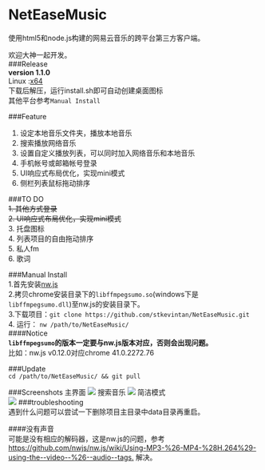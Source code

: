 # NetEaseMusic  

使用html5和node.js构建的网易云音乐的跨平台第三方客户端。    

欢迎大神一起开发。  
###Release  
__version 1.1.0__  
Linux :[x64](http://7xiyak.com1.z0.glb.clouddn.com/nwMusicBox_linux64.zip)   
下载后解压，运行install.sh即可自动创建桌面图标    
其他平台参考`Manual Install`  

###Feature  
1. 设定本地音乐文件夹，播放本地音乐  
2. 搜索播放网络音乐
3. 设置自定义播放列表，可以同时加入网络音乐和本地音乐
4. 手机帐号或邮箱帐号登录
5. UI响应式布局优化，实现mini模式
6. 侧栏列表鼠标拖动排序  

###TO DO    
~~1. 其他方式登录~~  
~~2. UI响应式布局优化，实现mini模式~~  
3. 托盘图标  
4. 列表项目的自由拖动排序    
5. 私人fm  
6. 歌词  

###Manual Install  
1.首先安装[nw.js](https://github.com/nwjs/nw.js)  
2.拷贝chrome安装目录下的`libffmpegsumo.so`(windows下是`libffmpegsumo.dll`)至nw.js的安装目录下。        
3.下载项目：`git clone https://github.com/stkevintan/NetEaseMusic.git`    
4. 运行： `nw /path/to/NetEaseMusic/`  
####Notice  
<b>`libffmpegsumo`的版本一定要与nw.js版本对应，否则会出现问题。</b>   
比如：nw.js v0.12.0对应chrome 41.0.2272.76  


###Update  
`cd /path/to/NetEaseMusic/ && git pull`  

###Screenshots
主界面
<img src="http://7xiyak.com1.z0.glb.clouddn.com/s23.png" />
搜索音乐
<img src="http://7xiyak.com1.z0.glb.clouddn.com/s24.png" />
简洁模式  
<img src="http://7xiyak.com1.z0.glb.clouddn.com/s25.png" />
###troubleshooting  
遇到什么问题可以尝试一下删除项目主目录中data目录再重启。  

####没有声音  
可能是没有相应的解码器，这是nw.js的问题，参考 <https://github.com/nwjs/nw.js/wiki/Using-MP3-%26-MP4-%28H.264%29-using-the--video--%26--audio--tags.> 解决。  
